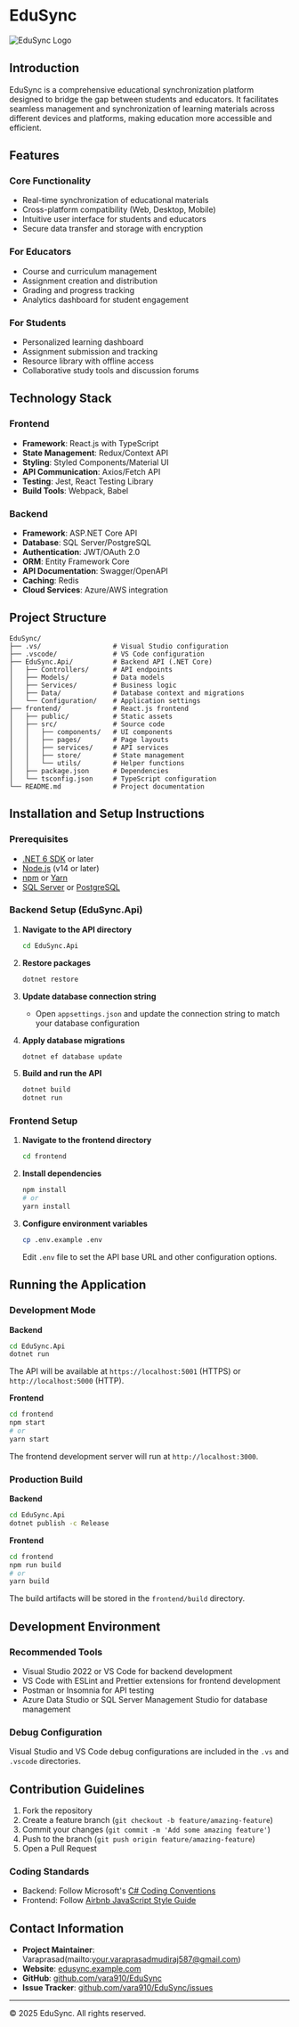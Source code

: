 # EduSync

![EduSync Logo](https://image.pitchbook.com/g3pYaCiekR1gFQE0oWvtyr4ZI6s1607620559028_200x200)

## Introduction

EduSync is a comprehensive educational synchronization platform designed to bridge the gap between students and educators. It facilitates seamless management and synchronization of learning materials across different devices and platforms, making education more accessible and efficient.

## Features

### Core Functionality
- Real-time synchronization of educational materials
- Cross-platform compatibility (Web, Desktop, Mobile)
- Intuitive user interface for students and educators
- Secure data transfer and storage with encryption

### For Educators
- Course and curriculum management
- Assignment creation and distribution
- Grading and progress tracking
- Analytics dashboard for student engagement

### For Students
- Personalized learning dashboard
- Assignment submission and tracking
- Resource library with offline access
- Collaborative study tools and discussion forums

## Technology Stack

### Frontend
- **Framework**: React.js with TypeScript
- **State Management**: Redux/Context API
- **Styling**: Styled Components/Material UI
- **API Communication**: Axios/Fetch API
- **Testing**: Jest, React Testing Library
- **Build Tools**: Webpack, Babel

### Backend
- **Framework**: ASP.NET Core API
- **Database**: SQL Server/PostgreSQL
- **Authentication**: JWT/OAuth 2.0
- **ORM**: Entity Framework Core
- **API Documentation**: Swagger/OpenAPI
- **Caching**: Redis
- **Cloud Services**: Azure/AWS integration

## Project Structure

```
EduSync/
├── .vs/                  # Visual Studio configuration
├── .vscode/              # VS Code configuration
├── EduSync.Api/          # Backend API (.NET Core)
│   ├── Controllers/      # API endpoints
│   ├── Models/           # Data models
│   ├── Services/         # Business logic
│   ├── Data/             # Database context and migrations
│   └── Configuration/    # Application settings
├── frontend/             # React.js frontend
│   ├── public/           # Static assets
│   ├── src/              # Source code
│   │   ├── components/   # UI components
│   │   ├── pages/        # Page layouts
│   │   ├── services/     # API services
│   │   ├── store/        # State management
│   │   └── utils/        # Helper functions
│   ├── package.json      # Dependencies
│   └── tsconfig.json     # TypeScript configuration
└── README.md             # Project documentation
```

## Installation and Setup Instructions

### Prerequisites
- [.NET 6 SDK](https://dotnet.microsoft.com/download/dotnet/6.0) or later
- [Node.js](https://nodejs.org/) (v14 or later)
- [npm](https://www.npmjs.com/) or [Yarn](https://yarnpkg.com/)
- [SQL Server](https://www.microsoft.com/en-us/sql-server/sql-server-downloads) or [PostgreSQL](https://www.postgresql.org/download/)

### Backend Setup (EduSync.Api)

1. **Navigate to the API directory**
   ```bash
   cd EduSync.Api
   ```

2. **Restore packages**
   ```bash
   dotnet restore
   ```

3. **Update database connection string**
   - Open `appsettings.json` and update the connection string to match your database configuration

4. **Apply database migrations**
   ```bash
   dotnet ef database update
   ```

5. **Build and run the API**
   ```bash
   dotnet build
   dotnet run
   ```

### Frontend Setup

1. **Navigate to the frontend directory**
   ```bash
   cd frontend
   ```

2. **Install dependencies**
   ```bash
   npm install
   # or
   yarn install
   ```

3. **Configure environment variables**
   ```bash
   cp .env.example .env
   ```
   Edit `.env` file to set the API base URL and other configuration options.

## Running the Application

### Development Mode

**Backend**
```bash
cd EduSync.Api
dotnet run
```
The API will be available at `https://localhost:5001` (HTTPS) or `http://localhost:5000` (HTTP).

**Frontend**
```bash
cd frontend
npm start
# or
yarn start
```
The frontend development server will run at `http://localhost:3000`.

### Production Build

**Backend**
```bash
cd EduSync.Api
dotnet publish -c Release
```

**Frontend**
```bash
cd frontend
npm run build
# or
yarn build
```
The build artifacts will be stored in the `frontend/build` directory.

## Development Environment

### Recommended Tools
- Visual Studio 2022 or VS Code for backend development
- VS Code with ESLint and Prettier extensions for frontend development
- Postman or Insomnia for API testing
- Azure Data Studio or SQL Server Management Studio for database management

### Debug Configuration
Visual Studio and VS Code debug configurations are included in the `.vs` and `.vscode` directories.

## Contribution Guidelines

1. Fork the repository
2. Create a feature branch (`git checkout -b feature/amazing-feature`)
3. Commit your changes (`git commit -m 'Add some amazing feature'`)
4. Push to the branch (`git push origin feature/amazing-feature`)
5. Open a Pull Request

### Coding Standards
- Backend: Follow Microsoft's [C# Coding Conventions](https://docs.microsoft.com/en-us/dotnet/csharp/fundamentals/coding-style/coding-conventions)
- Frontend: Follow [Airbnb JavaScript Style Guide](https://github.com/airbnb/javascript)

## Contact Information

- **Project Maintainer**: Varaprasad(mailto:your.varaprasadmudiraj587@gmail.com)
- **Website**: [edusync.example.com](https://edusync.example.com)
- **GitHub**: [github.com/vara910/EduSync](https://github.com/vara910/EduSync)
- **Issue Tracker**: [github.com/vara910/EduSync/issues](https://github.com/vara910/EduSync/issues)

---

&copy; 2025 EduSync. All rights reserved.
